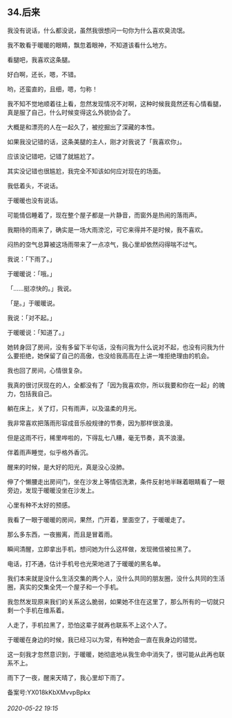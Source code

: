 ## 34.后来
我没有说话，什么都没说，虽然我很想问一句你为什么喜欢臭流氓。


我不敢看于暖暖的眼睛，飘忽着眼神，不知道该看什么地方。


看腿吧，我喜欢这条腿。


好白啊，还长，嗯，不错。


哟，还蛮直的，且细，嗯，匀称！


我不知不觉地顺着往上看，忽然发现情况不对啊，这种时候我竟然还有心情看腿，真是服了自己，什么时候变得这么外貌协会了。


大概是和漂亮的人在一起久了，被挖掘出了深藏的本性。


如果我没记错的话，这条美腿的主人，刚才对我说了「我喜欢你」。


应该没记错吧，记错了就尴尬了。


其实没记错也很尴尬，我完全不知该如何应对现在的场面。


我低着头，不说话。


于暖暖也没有说话。


可能情侣睡着了，现在整个屋子都是一片静音，而窗外是热闹的落雨声。


我期待的雨来了，确实是一场大雨滂沱，可它来得并不是时候，我不喜欢。


闷热的空气总算被这场雨带来了一点凉气，我心里却依然闷得喘不过气。


我说：「下雨了。」


于暖暖说：「哦。」


「……挺凉快的。」我说。


「是。」于暖暖说。


我说：「对不起。」


于暖暖说：「知道了。」


她转身回了房间，没有多留下半句话，没有问我为什么说对不起，也没有问我为什么要拒绝，她保留了自己的高傲，也没给我高高在上讲一堆拒绝理由的机会。


我也回了房间，心情很复杂。


我真的很讨厌现在的人，全都没有了「因为我喜欢你，所以我要和你在一起」的魄力，包括我自己。


躺在床上，关了灯，只有雨声，以及温柔的月光。


我非常喜欢把落雨形容成音乐般规律的节奏，因为那样很浪漫。


但是这雨不行，稀里哗啦的，下得乱七八糟，毫无节奏，真不浪漫。


伴着雨声睡觉，似乎格外香沉。


醒来的时候，是大好的阳光，真是没心没肺。


伸了个懒腰走出房间门，坐在沙发上等情侣洗漱，条件反射地半眯着眼睛看了一眼旁边，发现于暖暖没坐在沙发上。


心里有种不太好的预感。


我看了一眼于暖暖的房间，果然，门开着，里面空了，于暖暖走了。


那么多东西，一夜搬离，而且是冒着雨。


瞬间清醒，立即拿出手机，想问她为什么这样做，发现微信被拉黑了。


电话，打不通，估计手机号也光荣地进了于暖暖的黑名单。


我们本来就是没什么生活交集的两个人，没什么共同的朋友圈，没什么共同的生活圈，真实的交集全凭一个屋子和一个手机。


我忽然发现原来我们的关系这么脆弱，如果她不住在这里了，那么所有的一切就只剩一个手机在维系着。


人走了，手机拉黑了，恐怕这辈子就再也联系不上这个人了。


于暖暖在身边的时候，我已经习以为常，有种她会一直在我身边的错觉。


这一刻我才忽然意识到，于暖暖，她彻底地从我生命中消失了，很可能从此再也联系不上。


雨下了一夜，醒来天晴了，我心里却下雨了。


备案号:YX018kKbXMvvpBpkx


###### 2020-05-22 19:15
